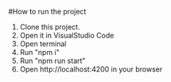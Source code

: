 #How to run the project

1. Clone this project.
2. Open it in VisualStudio Code
3. Open terminal
4. Run "npm i"
5. Run "npm run start"
6. Open http://localhost:4200 in your browser
